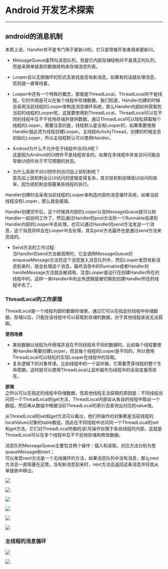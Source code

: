 # Android 开发艺术探索  
---
## android的消息机制  

本质上说，Handler并不是专门用于更新UI的，它只是常被开发者用来更新UI。
  
* MessageQueue虽然叫消息队列，但是它内部存储结构并不是真正的队列，而是采用单链表的数据结构来存储消息列表。  
* Looper会以无限循环的形式去查找是否有新消息，如果有的话就处理消息，否则就一直等待着。  
* Looper中还有一个特殊的概念，那就是ThreadLocal，ThreadLocal并不是线程，它的作用是可以在每个线程中存储数据。我们知道，Handler创建的时候会采用当前线程的Looper来构造消息循环系统，那么Handler内部如何获取到当前的线程的Looper呢，这就要使用到ThreadLocal，ThreadLocal可以在不同的线程中互不干扰地存储并提供数据，通过ThreadLocal可以轻松获取每个线程的Looper。需要注意的是，线程默认是没有Looper的，如果需要使用Handler就必须为线程创建Looper。主线程ActivityThread，创建的时候会去初始化Looper，所以主线程默认可以使用Handler。  

* Android为什么不允许在子线程中访问UI呢？   
这是因为Android的UI控件不是线程安全的，如果在多线程中并发访问可能会导致UI控件处于不可预期的状态。   

* 为什么系统不对UI控件的访问加上锁机制呢？   
首先加上锁机制会让UI访问的逻辑变得复杂，其次锁机制会降低UI访问的效率，因为锁机制会阻塞某些线程的执行。  
  
Handler创建时会采用当前线程的Looper来构造内部的消息循环系统，如果当前线程没有Looper，那么就会报错。 
  
Handler创建完毕后，这个时候其内部的Looper以及MessageQueue就可以和Handler一起协同工作了，然后通过Handler的post方法将一个Runnable投递到Handler内部的Looper中去处理，也可以通过Handler的send方法发送一个消息，这个消息同样会在Looper中去处理。其实post方法最终也是通过send方法来完成的。  
  
* Send方法的工作过程:   
当Handler的send方法被调用时，它会调用MessageQueue的enqueueMessage方法将这个消息放入消息队列中，然后Looper发现有新消息到来时，就会处理这个消息，最终消息中的Runnable或者Handler的handleMessage方法就会被调用。注意Looper是运行在创建Handler所在的线程中的，这样一来Handler中的业务逻辑就被切换到创建Handler所在的线程中去了。  
  
### ThreadLocal的工作原理  
  
ThreadLocal是一个线程内部的数据存储类，通过它可以在指定的线程中存储数据，存储以后，只能在该线程中可以获取到存储的数据，对于其他线程来说无法获取。  
   
**使用场景**  

* 某些数据以线程为作用域并且在不同线程有不同的数据时。比如每个线程要使用Handler需要创建Looper，而且每个线程的Looper是不同的，所以使用ThreadLocal可以轻松的实现Looper在线程中的存取。  
* 复杂逻辑下的对象传递。比如线程中的一个监听器，它需要贯穿线程的整个生命周期，这时就可以使用ThreadLocal让监听器作为线程中的全局变量而存在。  

**原理**  
之所以可以在指定的线程中存储数据，而其他线程无法获取的原因是：不同线程访问同一个ThreadLocal的get方法，ThreadLocal内部会从各自的线程中取出一个数组，然后再从数组中根据当前ThreadLocal的索引去查询出对应的value值。  
  
从ThreadLocal的set和get方法可以看出，他们所操作的对象都是当前线程的localValues对象的table数组，因此在不同线程中访问同一个ThreadLocal的set和get方法，它们对ThreadLocal所做的读\写操作仅限于各自线程的内部，这就是ThreadLocal可以在多个线程中互不干扰地存储和修改数据。  
  
消息队列MessageQueue主要包含两个操作：插入和读取。对应方法分别为恩queueMessage和next；  
可以发现next方法是一个无线循环的方法，如果消息队列中没有消息，那么next方法会一直阻塞在这里。当有新消息到来时，next方法会返回这条消息并将其从单链表中移出。  
  
![](https://i.imgur.com/l274r68.jpg)  
  
![](https://i.imgur.com/XzBvIr7.jpg)  
  
![](https://i.imgur.com/ESLVMti.jpg)  
  
![](https://i.imgur.com/jhwPkGJ.jpg)  
  
![](https://i.imgur.com/HcacAxQ.jpg)  
  
![](https://i.imgur.com/WQJPltE.jpg)  
  
### 主线程的消息循环  
  
![](https://i.imgur.com/0Ax9QX4.jpg)  
  
![](https://i.imgur.com/8ZMei1h.jpg)